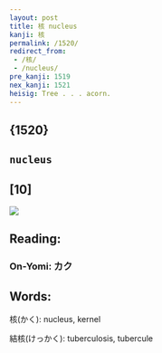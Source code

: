 ```yaml
---
layout: post
title: 核 nucleus
kanji: 核
permalink: /1520/
redirect_from:
 - /核/
 - /nucleus/
pre_kanji: 1519
nex_kanji: 1521
heisig: Tree . . . acorn.
---
```


## {1520}

## `nucleus`

## [10]

<div class="stroke"><img src="E6A0B8.png" /></div>

## Reading:

### On-Yomi: カク

## Words:

核(かく): nucleus, kernel

結核(けっかく): tuberculosis, tubercule
